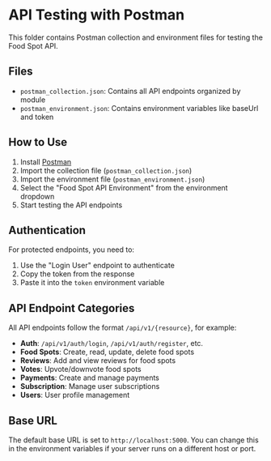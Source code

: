 # API Testing with Postman

This folder contains Postman collection and environment files for testing the Food Spot API.

## Files

- `postman_collection.json`: Contains all API endpoints organized by module
- `postman_environment.json`: Contains environment variables like baseUrl and token

## How to Use

1. Install [Postman](https://www.postman.com/downloads/)
2. Import the collection file (`postman_collection.json`)
3. Import the environment file (`postman_environment.json`)
4. Select the "Food Spot API Environment" from the environment dropdown
5. Start testing the API endpoints

## Authentication

For protected endpoints, you need to:

1. Use the "Login User" endpoint to authenticate
2. Copy the token from the response
3. Paste it into the `token` environment variable

## API Endpoint Categories

All API endpoints follow the format `/api/v1/{resource}`, for example:

- **Auth**: `/api/v1/auth/login`, `/api/v1/auth/register`, etc.
- **Food Spots**: Create, read, update, delete food spots
- **Reviews**: Add and view reviews for food spots
- **Votes**: Upvote/downvote food spots
- **Payments**: Create and manage payments
- **Subscription**: Manage user subscriptions
- **Users**: User profile management

## Base URL

The default base URL is set to `http://localhost:5000`. You can change this in the environment variables if your server runs on a different host or port.
